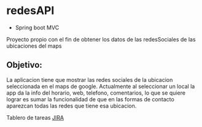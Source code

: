 # redesAPI
- Spring boot MVC

Proyecto propio con el fin de obtener los datos de las redesSociales de las ubicaciones del maps

Objetivo:
-
La aplicacion tiene que mostrar las redes sociales de la ubicacion seleccionada en el 
maps de google. Actualmente al seleccionar un local la app da la info del horario, web, 
telefono, comentarios, lo que se quiere lograr es sumar la funcionalidad de que en las 
formas de contacto aparezcan todas las redes que tiene esa ubicacion.

Tablero de tareas [JIRA](https://leyvidson.atlassian.net/jira/software/projects/REDESMAPS/boards/3)

